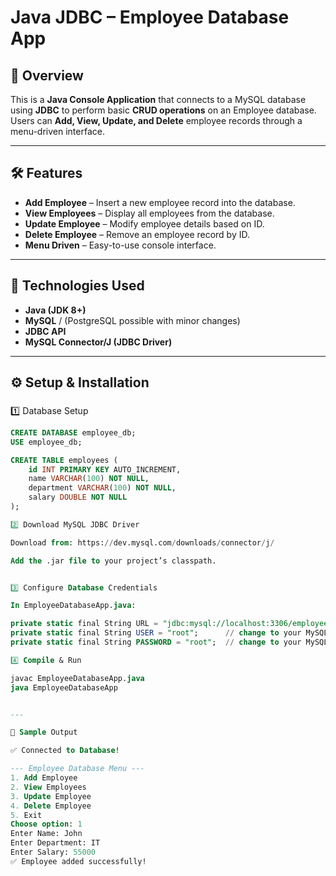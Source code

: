 # Java JDBC – Employee Database App

## 📌 Overview
This is a **Java Console Application** that connects to a MySQL database using **JDBC** to perform basic **CRUD operations** on an Employee database.  
Users can **Add, View, Update, and Delete** employee records through a menu-driven interface.

---

## 🛠️ Features
- **Add Employee** – Insert a new employee record into the database.
- **View Employees** – Display all employees from the database.
- **Update Employee** – Modify employee details based on ID.
- **Delete Employee** – Remove an employee record by ID.
- **Menu Driven** – Easy-to-use console interface.

---

## 📂 Technologies Used
- **Java (JDK 8+)**
- **MySQL** / (PostgreSQL possible with minor changes)
- **JDBC API**
- **MySQL Connector/J (JDBC Driver)**

---

## ⚙️ Setup & Installation

###
1️⃣ Database Setup
```sql
CREATE DATABASE employee_db;
USE employee_db;

CREATE TABLE employees (
    id INT PRIMARY KEY AUTO_INCREMENT,
    name VARCHAR(100) NOT NULL,
    department VARCHAR(100) NOT NULL,
    salary DOUBLE NOT NULL
);

2️⃣ Download MySQL JDBC Driver

Download from: https://dev.mysql.com/downloads/connector/j/

Add the .jar file to your project’s classpath.


3️⃣ Configure Database Credentials

In EmployeeDatabaseApp.java:

private static final String URL = "jdbc:mysql://localhost:3306/employee_db";
private static final String USER = "root";      // change to your MySQL username
private static final String PASSWORD = "root";  // change to your MySQL password

4️⃣ Compile & Run

javac EmployeeDatabaseApp.java
java EmployeeDatabaseApp


---

📸 Sample Output

✅ Connected to Database!

--- Employee Database Menu ---
1. Add Employee
2. View Employees
3. Update Employee
4. Delete Employee
5. Exit
Choose option: 1
Enter Name: John
Enter Department: IT
Enter Salary: 55000
✅ Employee added successfully!

